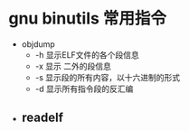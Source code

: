 # gnu binutils 常用指令
- objdump
	- -h 显示ELF文件的各个段信息
	- -x 显示	二外的段信息
	- -s 显示段的所有内容，以十六进制的形式
	- -d 显示所有指令段的反汇编
- readelf 
	- 
	

